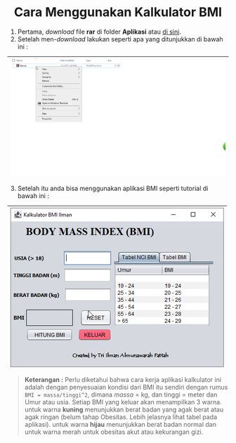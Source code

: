 <h1 align="center">Cara Menggunakan Kalkulator BMI</h1>

1. Pertama, _download_ file **rar** di folder **Aplikasi** atau [di sini](Aplikasi/dist.rar).
2. Setelah men-_download_ lakukan seperti apa yang ditunjukkan di bawah ini :
 
|<img src="../Images/instalasi.gif" width=900px>|
|---|



3. Setelah itu anda bisa menggunakan aplikasi BMI seperti tutorial di bawah ini :





|![cara menggunakan](../Images/cara_menggunakan.gif)|
|---|

  > **Keterangan :** Perlu diketahui bahwa cara kerja aplikasi kalkulator ini adalah dengan penyesuaian kondisi dari BMI itu sendiri dengan rumus `BMI = massa/tinggi^2`, dimana _massa_ = kg, dan tinggi = meter dan Umur atau usia. Setiap BMI yang keluar akan menampilkan 3 warna. untuk warna **kuning** menunjukkan berat badan yang agak berat atau agak ringan (belum tahap Obesitas. Lebih jelasnya lihat tabel pada aplikasi). untuk warna **hijau** menunjukkan berat badan normal dan untuk warna merah untuk obesitas akut atau kekurangan gizi.
